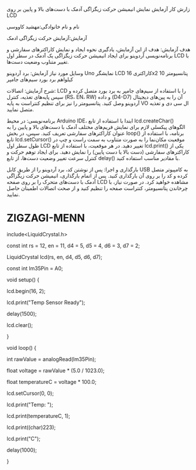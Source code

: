 زارش کار آزمایش نمایش انیمیشن حرکت زیگزاگی آدمک با دست‌های بالا و پایین بر روی LCD

نام و نام خانوادگی:مهشید کاووسی 

آزمایش:آزمایش حرکت زیگزاگی ادمک

هدف آزمایش: هدف از این آزمایش، یادگیری نحوه ایجاد و نمایش کاراکترهای سفارشی و برنامه‌نویسی آردوینو برای ایجاد انیمیشن حرکت زیگزاگی یک آدمک در سطر اول LCD با تغییر متناوب وضعیت دست‌ها.

وسایل مورد نیاز آزمایش: برد آردوینو Uno نمایشگر LCD کاراکتری 16x2 پتانسیومتر 10 کیلواهم برد بورد سیم‌های جامپر

شرح آزمایش: اتصالات: LCD را با استفاده از سیم‌های جامپر به برد بورد متصل کرده و سپس پایه‌های تغذیه، کنترل (RS، EN، RW) و داده (D4-D7) آن را به پین‌های دیجیتال آردوینو وصل کنید. پتانسیومتر را نیز برای تنظیم کنتراست به پایه VO ال سی دی و تغذیه متصل نمایید.

برنامه‌نویسی: در محیط Arduino IDE، ابتدا با استفاده از تابع lcd.createChar() الگوهای پیکسلی لازم برای نمایش فریم‌های مختلف آدمک با دست‌های بالا و پایین را به عنوان کاراکترهای سفارشی تعریف کنید. سپس، در بخش loop() برنامه، با استفاده از تابع lcd.setCursor() موقعیت مکان‌نما را به صورت متناوب به سمت راست و چپ در طول سطر اول LCD تغییر دهید. در هر موقعیت، با استفاده از تابع lcd.print() یکی از کاراکترهای سفارشی (دست بالا یا دست پایین) را نمایش دهید. برای ایجاد توهم حرکت و کنترل سرعت تغییر وضعیت دست‌ها، از تابع delay() با مقادیر مناسب استفاده کنید.

بارگذاری و اجرا: پس از نوشتن کد، برد آردوینو را از طریق کابل USB به کامپیوتر متصل کرده و کد را بر روی آن بارگذاری کنید. پس از اتمام بارگذاری، انیمیشن حرکت زیگزاگی آدمک با دست‌های متحرک را بر روی صفحه LCD مشاهده خواهید کرد. در صورت نیاز، با چرخاندن پتانسیومتر، کنتراست صفحه را تنظیم کنید و از صحت اتصالات اطمینان حاصل نمایید.
# ZIGZAGI-MENN 
include<LiquidCrystal.h> 




const int rs = 12, en = 11, d4 = 5, d5 = 4, d6 = 3, d7 = 2; 


LiquidCrystal lcd(rs, en, d4, d5, d6, d7); 


 


const int lm35Pin = A0; 


 


void setup() { 


  lcd.begin(16, 2); 


  lcd.print("Temp Sensor Ready"); 


  delay(1500); 


  lcd.clear(); 


} 


 


void loop() { 


  int rawValue = analogRead(lm35Pin); 


  float voltage = rawValue * (5.0 / 1023.0);    


  float temperatureC = voltage * 100.0;         


 


  lcd.setCursor(0, 0); 


  lcd.print("Temp: "); 


  lcd.print(temperatureC, 1);  


  lcd.print((char)223);  


  lcd.print("C"); 


 


  delay(1000); 


}
